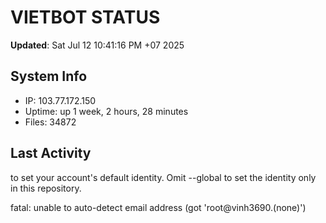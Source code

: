 # VIETBOT STATUS
**Updated**: Sat Jul 12 10:41:16 PM +07 2025

## System Info
- IP: 103.77.172.150
- Uptime: up 1 week, 2 hours, 28 minutes
- Files: 34872

## Last Activity

to set your account's default identity.
Omit --global to set the identity only in this repository.

fatal: unable to auto-detect email address (got 'root@vinh3690.(none)')
